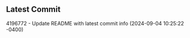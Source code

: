 
## Latest Commit
4196772 - Update README with latest commit info (2024-09-04 10:25:22 -0400) <Yunxi-Zhou>

